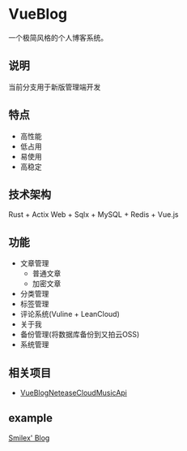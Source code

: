 # VueBlog
一个极简风格的个人博客系统。

## 说明
当前分支用于新版管理端开发

## 特点
- 高性能
- 低占用
- 易使用
- 高稳定

## 技术架构
Rust + Actix Web + Sqlx + MySQL + Redis + Vue.js

## 功能
- 文章管理
	- 普通文章
	- 加密文章
- 分类管理
- 标签管理
- 评论系统(Vuline + LeanCloud)
- 关于我
- 备份管理(将数据库备份到又拍云OSS)
- 系统管理

## 相关项目
- [VueBlogNeteaseCloudMusicApi](https://github.com/Clownsw/VueBlogNeteaseCloudMusicApi)

## example
[Smilex' Blog](https://www.smilex.cn)
